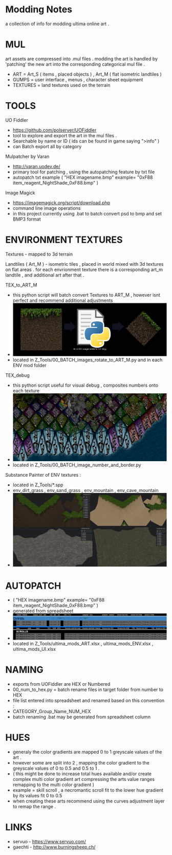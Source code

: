 # Modding Notes
a collection of info for modding ultima online art .

# MUL 

art assets are compressed into .mul files . modding the art is handled by 'patching' the new art into the corresponding categorical mul file .
- ART = Art_S ( items , placed objects ) , Art_M ( flat isometric landtiles ) 
- GUMPS = user interface , menus , character sheet equipment
- TEXTURES = land textures used on the terrain 

# TOOLS
UO Fiddler
- https://github.com/polserver/UOFiddler
- tool to explore and export the art in the mul files .
- Searchable by name or ID ( ids can be found in game saying ">info" ) 
- can Batch export all by category  

Mulpatcher by Varan
- http://varan.uodev.de/
- primary tool for patching , using the autopatching feature by txt file 
- autopatch txt example ( "HEX imagename.bmp" example= "0xF88 item_reagent_NightShade_0xF88.bmp" )

Image Magick
- https://imagemagick.org/script/download.php
- command line image operations
- in this project currently using .bat to batch convert psd to bmp and set BMP3 format 

# ENVIRONMENT TEXTURES
Textures -  mapped to 3d terrain 

Landtiles ( Art_M ) - isometric tiles , placed in world mixed with 3d textures on flat areas .
for each envrionment texture there is a corresponding art_m landtile , and additional art after that .

TEX_to_ART_M
- this python script will batch convert Textures to ART_M , however isnt perfect and recommend additional adjustments
- ![TEX to ART_M](ultima_TEX_convert_to_ART_M.jpg?raw=true "TEX to ART_M")
- located in Z_Tools/00_BATCH_images_rotate_to_ART_M.py and in each ENV mod folder

TEX_debug
- this python script useful for visual debug , composites numbers onto each texture 
- ![Debug TEX](ultima_env_debug_example_01.jpg?raw=true "Debug TEX")
- located in Z_Tools/00_BATCH_image_number_and_border.py

Substance Painter of ENV textures :
- located in Z_Tools/*.spp 
- env_dirt_grass , env_sand_grass , env_mountain , env_cave_mountain
- ![ultima_art_mod_env_substancepainter](ultima_art_mod_env_substancepainter.jpg?raw=true "ultima_art_mod_env_substancepainter")

# AUTOPATCH
- ( "HEX imagename.bmp" example= "0xF88 item_reagent_NightShade_0xF88.bmp" )
- generated from spreadsheet 
- ![ultima_mods_spreadsheet](ultima_mods_spreadsheet.jpg?raw=true "ultima_mods_spreadsheet")
- located in Z_Tools/ultima_mods_ART.xlsx  , ultima_mods_ENV.xlsx , ultima_mods_UI.xlsx

# NAMING
- exports from UOFiddler are HEX or Numbered 
- 00_num_to_hex.py = batch rename files in target folder from number to HEX 
- file list entered into spreadsheet and renamed based on this convention :
- CATEGORY_Group_Name_NUM_HEX
- batch renaming .bat may be generated from spreadsheet column 

# HUES
- generaly the color gradients are mapped 0 to 1 greyscale values of the art .
- however some are split into 2 , mapping the color gradient to the greyscale values of 0 to 0.5 and 0.5 to 1 .
- ( this might be done to increase total hues available and/or create complex multi color gradient art compressing the arts value ranges remapping to the multi color gradient )
- example = skill scroll , a necromantic scroll fit to the lower hue gradient by its values fit 0 to 0.5
- when creating these arts recommend using the curves adjustment layer to remap the range .   

# LINKS
- servuo - https://www.servuo.com/
- gaechti - http://www.burningsheep.ch/